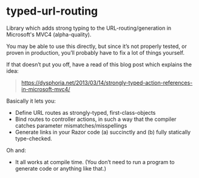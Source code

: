 typed-url-routing
=================

Library which adds strong typing to the URL-routing/generation in Microsoft's MVC4 (alpha-quality).

You may be able to use this directly, but since it’s not properly tested, or proven in production, you’ll probably 
have to fix a lot of things yourself.

If that doesn’t put you off, have a read of this blog post which explains the idea:
> https://dysphoria.net/2013/03/14/strongly-typed-action-references-in-microsoft-mvc4/

Basically it lets you:

 * Define URL routes as strongly-typed, first-class-objects
 * Bind routes to controller actions, in such a way that the compiler catches parameter mismatches/misspellings
 * Generate links in your Razor code (a) succinctly and (b) fully statically type-checked.

Oh and:

 * It all works at compile time. (You don’t need to run a program to generate code or anything like that.)
